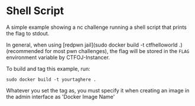 # Shell Script
A simple example showing a nc challenge running a shell script that prints the flag to stdout.

In general, when using [redpwn jail](sudo docker build -t ctfhelloworld .) (recommended for
most pwn challenges), the flag will be stored in the `FLAG` environment variable by
CTFOJ-Instancer.

To build and tag this example, run:
```
sudo docker build -t yourtaghere .
```
Whatever you set the tag as, you must specify it when creating an image in the
admin interface as 'Docker Image Name'
